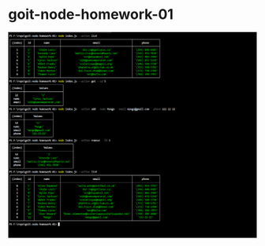# goit-node-homework-01

![image](https://github.com/MiloszPlesniak/goit-node-homework-01/blob/main/AllScreanShots.PNG)


